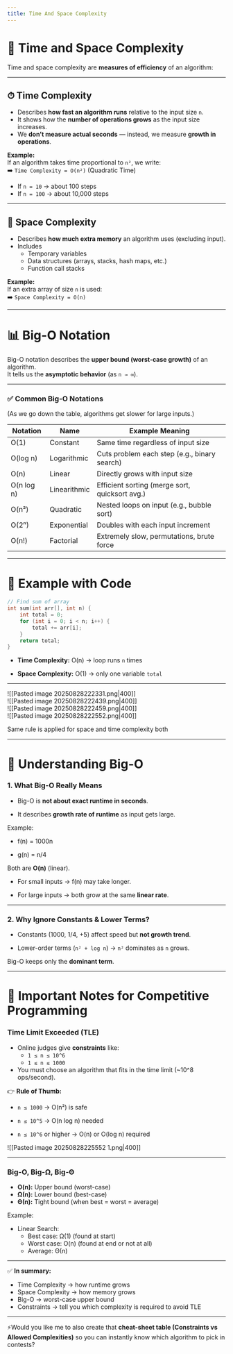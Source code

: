 ```yaml
---
title: Time And Space Complexity
---
```


# 🔢 Time and Space Complexity

Time and space complexity are **measures of efficiency** of an algorithm:

---

## ⏱ Time Complexity

- Describes **how fast an algorithm runs** relative to the input size `n`.
- It shows how the **number of operations grows** as the input size increases.
- We **don’t measure actual seconds** — instead, we measure **growth in operations**.

**Example:**  
If an algorithm takes time proportional to `n²`, we write:  
➡️ `Time Complexity = O(n²)` (Quadratic Time)

- If `n = 10` → about 100 steps
- If `n = 100` → about 10,000 steps

---

## 🧠 Space Complexity

- Describes **how much extra memory** an algorithm uses (excluding input).
- Includes
    - Temporary variables
    - Data structures (arrays, stacks, hash maps, etc.)
    - Function call stacks

**Example:**  
If an extra array of size `n` is used:  
➡️ `Space Complexity = O(n)`

---

# 📊 Big-O Notation

Big-O notation describes the **upper bound (worst-case growth)** of an algorithm.  
It tells us the **asymptotic behavior** (as `n → ∞`).

---

### ✅ Common Big-O Notations

(As we go down the table, algorithms get slower for large inputs.)

|Notation|Name|Example Meaning|
|---|---|---|
|O(1)|Constant|Same time regardless of input size|
|O(log n)|Logarithmic|Cuts problem each step (e.g., binary search)|
|O(n)|Linear|Directly grows with input size|
|O(n log n)|Linearithmic|Efficient sorting (merge sort, quicksort avg.)|
|O(n²)|Quadratic|Nested loops on input (e.g., bubble sort)|
|O(2ⁿ)|Exponential|Doubles with each input increment|
|O(n!)|Factorial|Extremely slow, permutations, brute force|

---

# 📘 Example with Code

```cpp
// Find sum of array
int sum(int arr[], int n) {
    int total = 0;
    for (int i = 0; i < n; i++) {
        total += arr[i];
    }
    return total;
}
```

- **Time Complexity:** O(n) → loop runs `n` times
    
- **Space Complexity:** O(1) → only one variable `total`
    

---

![[Pasted image 20250828222331.png|400]]  
![[Pasted image 20250828222439.png|400]]  
![[Pasted image 20250828222459.png|400]]  
![[Pasted image 20250828222552.png|400]]

Same rule is applied for space and time complexity both 

---

# 🔎 Understanding Big-O

### 1. What Big-O Really Means

- Big-O is **not about exact runtime in seconds**.
    
- It describes **growth rate of runtime** as input gets large.
    

Example:

- f(n) = 1000n
    
- g(n) = n/4
    

Both are **O(n)** (linear).

- For small inputs → f(n) may take longer.
    
- For large inputs → both grow at the same **linear rate**.
    

---

### 2. Why Ignore Constants & Lower Terms?

- Constants (1000, 1/4, +5) affect speed but **not growth trend**.
    
- Lower-order terms (`n² + log n`) → `n²` dominates as `n` grows.
    

Big-O keeps only the **dominant term**.

---

# 📌 Important Notes for Competitive Programming

### Time Limit Exceeded (TLE)

- Online judges give **constraints** like:
    - `1 ≤ n ≤ 10^6`
    - `1 ≤ n ≤ 1000`
- You must choose an algorithm that fits in the time limit (~10^8 ops/second).

👉 **Rule of Thumb:**

- `n ≤ 1000` → O(n²) is safe
    
- `n ≤ 10^5` → O(n log n) needed
    
- `n ≤ 10^6` or higher → O(n) or O(log n) required
    
![[Pasted image 20250828225552 1.png|400]]

---

### Big-O, Big-Ω, Big-Θ

- **O(n):** Upper bound (worst-case)
- **Ω(n):** Lower bound (best-case)
- **Θ(n):** Tight bound (when best = worst = average)

Example:

- Linear Search:
    - Best case: Ω(1) (found at start)
    - Worst case: O(n) (found at end or not at all)
    - Average: Θ(n)

---

✅ **In summary:**

- Time Complexity → how runtime grows
- Space Complexity → how memory grows
- Big-O → worst-case upper bound
- Constraints → tell you which complexity is required to avoid TLE

---

⚡Would you like me to also create that **cheat-sheet table (Constraints vs Allowed Complexities)** so you can instantly know which algorithm to pick in contests?